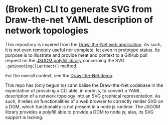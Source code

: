 (Broken) CLI to generate SVG from Draw-the-net YAML description of network topologies
=====================================================================================

This repository is inspired from the [Draw-the-Net web application](https://github.com/cidrblock/drawthe.net). As such, it is not even remotely useful nor complete, let even in prototype status. Its purpose is to illustrate and provide meat and context to a GitHub pull request on the [JSDOM polyfill library](https://github.com/jsdom/jsdom) concerning the SVG `.getBoundingClientRect()` method.

For the overall context, see the [Draw-the-Net demo](http://go.drawthe.net/).

This repo has (only begun to) cannibalise the Draw-the-Net codebase in the expectation of providing a CLI able, in node js, to convert a YAML description of a network topology into an SVG graphical representation. As such, it relies on functionalities of a web browser to correctly render SVG on a DOM, which functionality is not present in a node js runtime. The JSDOM library provides a polyfill able to provide a DOM to node js; alas, its SVG support is lacking.
